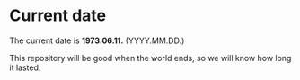 # Current date

The current date is **1973.06.11.** (YYYY.MM.DD.)

This repository will be good when the world ends, so we will know how long it lasted.
